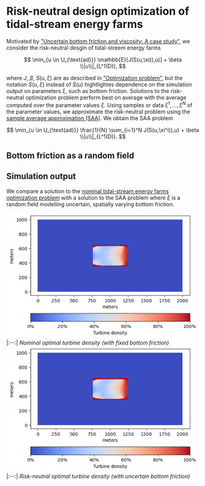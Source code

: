 # Risk-neutral design optimization of tidal-stream energy farms

Motivated by ["Uncertain bottom friction and viscosity: A case study"](../nominal#uncertain-bottom-friction-and-viscosity-a-case-study),
we consider the risk-neutral desgin of tidal-streem energy farms 

$$
	\min_{u \in U_{\text{ad}}}  \mathbb{E}[J(S(u,\xi)),u)] + \beta \\|u\\|_{L^1(D)},
$$

where $J$, $\beta$, $S(u,\xi)$ are as described in ["Optimization problem"](../nominal#optimization-problem), but the notation $S(u,\xi)$
instead of $S(u)$ hightlightes dependence on the simulation output on parameters $\xi$, such as bottom friction. Solutions to the risk-neutral optimization problem perform best on average
with the average computed over the parameter values $\xi$. Using samples or data $\xi^1, \ldots, \xi^N$ of the parameter values, we approximate the risk-neutral problem using
the [sample average approximation (SAA)](https://doi.org/10.1137/S1052623499363220). We obtain the SAA problem

$$
	\min_{u \in U_{\text{ad}}}  \frac{1}{N} \sum_{i=1}^N J(S(u,\xi^i)),u) + \beta \\|u\\|_{L^1(D)}.
$$

## Bottom friction as a random field


## Simulation output

We compare a solution to the [nominal tidal-stream energy farms optimization problem](../nominal) with a solution to the SAA
problem where $\xi$ is a random field modelling uncertain, spatially varying bottom friction.

![](../nominal/output/10-May-2023-13-44-27_solution_best_n%3D100_online_version.png)
|:--:| 
*Nominal optimal turbine density (with fixed bottom friction)*
![](../nominal/output/10-May-2023-13-44-27_solution_best_n%3D100_online_version.png)
|:--:| 
*Risk-neutral optimal turbine density (with uncertain bottom friction)*


